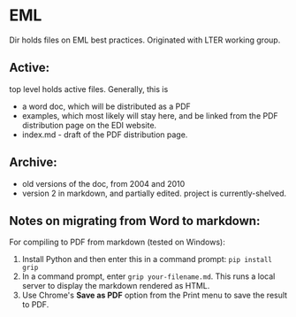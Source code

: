# EML 

Dir holds files on EML best practices.  Originated with LTER working group.

## Active:
top level holds active files. Generally, this is 
* a word doc, which will be distributed as a PDF 
* examples, which most likely will stay here, and be linked from the PDF distribution page on the EDI website.
* index.md - draft of the PDF distribution page. 


## Archive: 
* old versions of the doc, from 2004 and 2010 
* version 2 in markdown, and partially edited. project is currently-shelved.


## Notes on migrating from Word to markdown:

For compiling to PDF from markdown (tested on Windows):
1. Install Python and then enter this in a command prompt: `pip install grip`
2. In a command prompt, enter `grip your-filename.md`. This runs a local server to display the markdown rendered as HTML.
3. Use Chrome's **Save as PDF** option from the Print menu to save the result to PDF.
